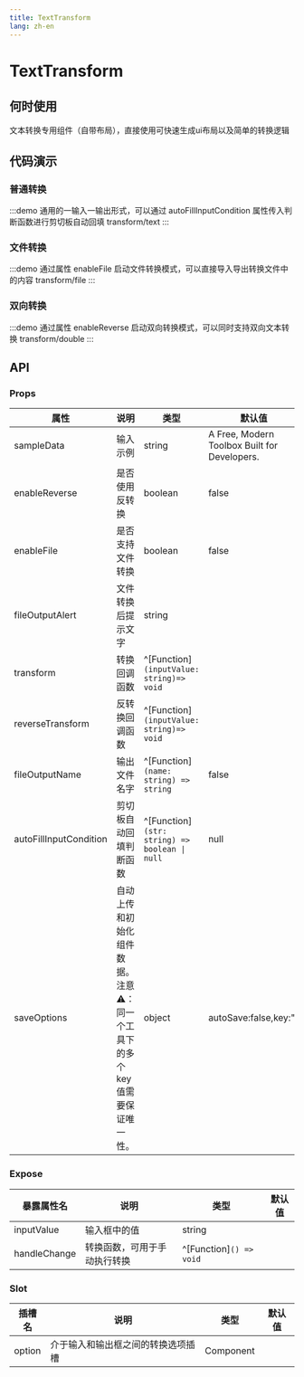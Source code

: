 ```yaml
---
title: TextTransform
lang: zh-en
---
```

# TextTransform

## 何时使用

文本转换专用组件（自带布局），直接使用可快速生成ui布局以及简单的转换逻辑

## 代码演示

### 普通转换

:::demo 通用的一输入一输出形式，可以通过 autoFillInputCondition 属性传入判断函数进行剪切板自动回填
transform/text
:::

### 文件转换

:::demo 通过属性 enableFile 启动文件转换模式，可以直接导入导出转换文件中的内容
transform/file
:::

### 双向转换

:::demo 通过属性 enableReverse 启动双向转换模式，可以同时支持双向文本转换
transform/double
:::

## API

### Props

| 属性                   | 说明                   | 类型                                                        | 默认值                                       |
| ---------------------- | ---------------------- | ----------------------------------------------------------- | -------------------------------------------- |
| sampleData             | 输入示例               | string                                                      | A Free, Modern Toolbox Built for Developers. |
| enableReverse          | 是否使用反转换         | boolean                                                     | false                                        |
| enableFile             | 是否支持文件转换       | boolean                                                     | false                                        |
| fileOutputAlert        | 文件转换后提示文字     | string                                                      |                                              |
| transform              | 转换回调函数               | ^[Function]`(inputValue: string)=> void`                    |                                              |
| reverseTransform       | 反转换回调函数             | ^[Function]`(inputValue: string)=> void`                    |                                              |
| fileOutputName         | 输出文件名字           | ^[Function]`(name: string) => string`                       | false                                        |
| autoFillInputCondition | 剪切板自动回填判断函数 | ^[Function]`(str: string) => boolean \| null` | null                                         |
| saveOptions | 自动上传和初始化组件数据。<br />注意⚠️：同一个工具下的多个key值需要保证唯一性。 | object  | autoSave:false,key:"" |

### Expose

| 暴露属性名       | 说明                         | 类型                                                        | 默认值 |
| ------------ | ---------------------------- | ----------------------------------------------------------- | ------ |
| inputValue   | 输入框中的值                 | string                                                      |        |
| handleChange | 转换函数，可用于手动执行转换 | ^[Function]`() => void` |        |

### Slot

| 插槽名 | 说明                               | 类型      | 默认值 |
| ------ | ---------------------------------- | --------- | ------ |
| option | 介于输入和输出框之间的转换选项插槽 | Component |        |
